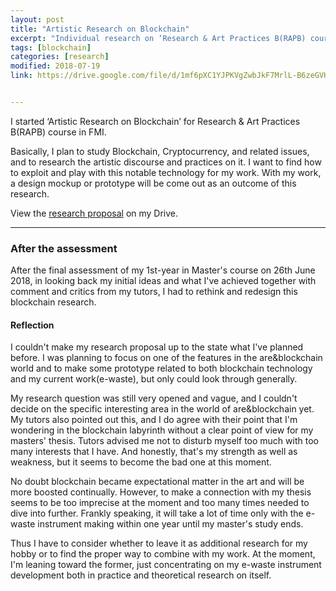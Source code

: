 ```yaml
---
layout: post
title: "Artistic Research on Blockchain"
excerpt: "Individual research on ‘Research & Art Practices B(RAPB) course in FMI"
tags: [blockchain]
categories: [research]
modified: 2018-07-19
link: https://drive.google.com/file/d/1mf6pXC1YJPKVgZwbJkF7MrlL-B6zeGVH/view


---
```



I started ‘Artistic Research on Blockchain’ for Research & Art Practices B(RAPB) course in FMI.

Basically, I plan to study Blockchain, Cryptocurrency, and related issues, and to research the artistic discourse and practices on it. I want to find how to exploit and play with this notable technology for my work. With my work, a design mockup or prototype will be come out as an outcome of this research.

View the [research proposal](https://drive.google.com/file/d/1mf6pXC1YJPKVgZwbJkF7MrlL-B6zeGVH/view) on my Drive.

<hr>

### After the assessment

After the final assessment of my 1st-year in Master's course on 26th June 2018, in looking back my initial ideas and what I've achieved together with comment and critics from my tutors, I had to rethink and redesign this blockchain research.

#### Reflection
I couldn't make my research proposal up to the state what I've planned before. I was planning to focus on one of the features in the are&blockchain world and to make some prototype related to both blockchain technology and my current work(e-waste), but only could look through generally.

My research question was still very opened and vague, and I couldn't decide on the specific interesting area in the world of are&blockchain yet. My tutors also pointed out this, and I do agree with their point that I'm wondering in the blockchain labyrinth without a clear point of view for my masters' thesis. Tutors advised me not to disturb myself too much with too many interests that I have. And honestly, that's my strength as well as weakness, but it seems to become the bad one at this moment.

No doubt blockchain became expectational matter in the art and will be more boosted continually. However, to make a connection with my thesis seems to be too imprecise at the moment and too many times needed to dive into further. Frankly speaking, it will take a lot of time only with the e-waste instrument making within one year until my master's study ends.

Thus I have to consider whether to leave it as additional research for my hobby or to find the proper way to combine with my work. At the moment, I'm leaning toward the former, just concentrating on my e-waste instrument development both in practice and theoretical research on itself.

<br><br>
